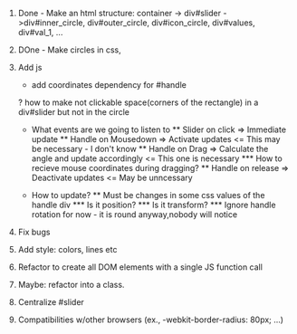 1. Done - Make an html structure: container -> div#slider ->div#inner_circle, div#outer_circle, div#icon_circle,
   div#values, div#val_1, ...
2. DOne - Make circles in css,
3. Add js
   - add coordinates dependency for #handle

   ? how to make not clickable space(corners of the rectangle) in a div#slider but not in the circle
   * What events are we going to listen to
   ** Slider on click => Immediate update
   ** Handle on Mousedown => Activate updates <= This may be necessary - I don't know
   ** Handle on Drag => Calculate the angle and update accordingly <= This one is necessary
   *** How to recieve mouse coordinates during dragging?
   ** Handle on release => Deactivate updates <= May be unncessary
   
   * How to update?
   ** Must be changes in some css values of the handle div
   *** Is it position?
   *** Is it transform?
   *** Ignore handle rotation for now - it is round anyway,nobody will notice
  
4. Fix bugs
5. Add style: colors, lines etc
6. Refactor to create all DOM elements with a single JS function call
7. Maybe: refactor into a class.
8. Centralize #slider
9. Compatibilities w/other browsers (ex., -webkit-border-radius: 80px; ...)

